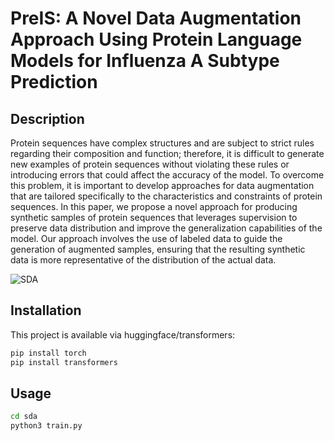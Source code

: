 
# PreIS: A Novel Data Augmentation Approach Using Protein Language Models for Influenza A Subtype Prediction

## Description

Protein sequences have complex structures and are subject to strict rules regarding their composition and function; therefore, it is difficult to generate new examples of protein sequences without violating these rules or introducing errors that could affect the accuracy of the model. To overcome this problem, it is important to develop approaches for data augmentation that are tailored specifically to the characteristics and constraints of protein sequences. In this paper, we propose a novel approach for producing synthetic samples of protein sequences that leverages supervision to preserve data distribution and improve the generalization capabilities of the model. Our approach involves the use of labeled data to guide the generation of augmented samples, ensuring that the resulting synthetic data is more representative of the distribution of the actual data. 

![SDA](https://github.com/mohaminn/sda/blob/main/Images/fig_sda.jpeg)
## Installation

This project is available via huggingface/transformers:

```bash
pip install torch
pip install transformers
```
    
## Usage

```bash
cd sda
python3 train.py
```

